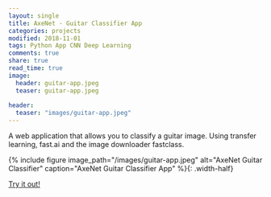 ```yaml
---
layout: single
title: AxeNet - Guitar Classifier App
categories: projects
modified: 2018-11-01
tags: Python App CNN Deep Learning
comments: true
share: true
read_time: true
image:
  header: guitar-app.jpeg
  teaser: guitar-app.jpeg
  
header:
  teaser: "images/guitar-app.jpeg"
---
```


A web application that allows you to classify a guitar image. Using transfer learning, fast.ai and the image downloader fastclass.

{%
include figure 
image_path="/images/guitar-app.jpeg" 
alt="AxeNet Guitar Classifier" 
caption="AxeNet Guitar Classifier App"
%}{: .width-half}

<a href="http://guitars.cwerner.ai">Try it out!</a>